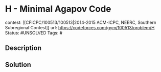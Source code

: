 # H - Minimal Agapov Code

contest: [[CFICPC/100513/100513|2014-2015 ACM-ICPC, NEERC, Southern Subregional Contest]]
url: https://codeforces.com/gym/100513/problem/H
Status: #UNSOLVED
Tags: #

## Description

## Solution

